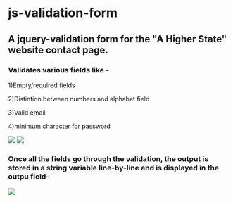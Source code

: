# js-validation-form

## A jquery-validation form for the "A Higher State" website contact page.

### Validates various fields like -
1)Empty/required fields

2)Distintion between numbers and alphabet field

3)Valid email

4)minimum character for password

<img src="images/val1.jpg">
<img src="images/val2.jpg">

### Once all the fields go through the validation, the output is stored in a string variable line-by-line and is displayed in the outpu field-

<img src="images/output.jpg">
